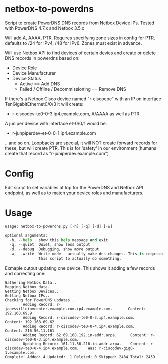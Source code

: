 # netbox-to-powerdns
Script to create PowerDNS DNS records from Netbox Device IPs. Tested with PowerDNS 4.7.x and Netbox 3.5.x

Will add A, AAAA, PTR. Requires specifying zone sizes in config for PTR. defaults to /24 for IPv4, /48 for IPv6. Zones must exist in advance.

Will use Netbox API to find devices of certain devies and create or delete DNS records in powerdns based on:

* Device Role
* Device Manufacturer
* Device Status
  * Active == Add DNS
  * Failed / Offline / Decommissioning == Remove DNS



If there's a Netbox Cisco device named "r-ciscocpe" with an IP on interface TenGigabitEthernet0/0/3 it will create:
* r-ciscodev-te0-0-3.ip4.example.com, A/AAAA as well as PTR.

A juniper device with interface et-0/0/1 would be:
* r-junpiperdev-et-0-0-1.ip4.example.com

.. and so on. Loopbacks are special, it will NOT create forward records for these, but will create PTR. This is for 'safety' in our environment (humans create that record as "r-juniperdev.example.com")

# Config
Edit script to set variables at top for the PowerDNS and Netbox API endpoint, as well as to match your device roles and manufacturers.


# Usage

```./netbox-to-powerdns.py --help
usage: netbox-to-powerdns.py [-h] [-q] [-d] [-w]

optional arguments:
  -h, --help   show this help message and exit
  -q, --quiet  Quiet, show less output
  -d, --debug  Debugging, show more output
  -w, --write  Write mode - actually make dns changes. This is required for
               this script to actually do something.
```

Exmaple output updating one device. This shows it adding a few records and correcting one:
```
Gathering Netbox Data..
Mapping Netbox data..
Getting Netbox Devices..
Getting Netbox IPs..
Checking for PowerDNS updates..
        Adding Record: r-janesvilleinvcenter.example.com.ip4.example.com.       Content: 192.168.69.9
        Adding Record: r-ciscodev-te0-0-3.ip4.example.com.      Content: 192.168.69.62
        Adding Record: r-ciscodev-te0-0-4.ip4.example.com.      Content: 216.56.11.161
        Adding Record: 62.69.168.192.in-addr.arpa.      Content: r-ciscodev-te0-0-3.ip4.example.com.
        Updating Record: 161.11.56.216.in-addr.arpa.    Content: r-ciscodev-te0-0-4.ip4.example.com.    Was: r-ciscodev-gig0-1.example.com.
Complete! Added: 4 Updated:  1 Deleted: 0 Skipped: 2434 Total: 2439
```
